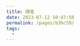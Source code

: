 ```yaml
---
title: 随笔
date: 2023-07-12 10:47:58
permalink: /pages/b3bc59/
tags:
  - 
---
```

<iframe sandbox scrolling="no" frameborder="0"     
width="888px"   
height="10064px"
:src="$withBase('/images/iOSHtml/7.随笔.html')" > </iframe> 
<div>The content of mind map is Created by <a href="https://xmind.cn" target="_blank" title="edrawsoft">XMind</a> && <a href="https://www.edrawsoft.com/" target="_blank" title="edrawsoft">MindMaster</a> software</div>
